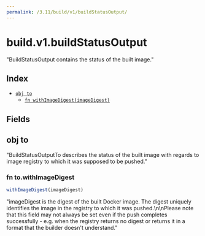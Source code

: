 ```yaml
---
permalink: /3.11/build/v1/buildStatusOutput/
---
```


# build.v1.buildStatusOutput

"BuildStatusOutput contains the status of the built image."

## Index

* [`obj to`](#obj-to)
  * [`fn withImageDigest(imageDigest)`](#fn-towithimagedigest)

## Fields

## obj to

"BuildStatusOutputTo describes the status of the built image with regards to image registry to which it was supposed to be pushed."

### fn to.withImageDigest

```ts
withImageDigest(imageDigest)
```

"imageDigest is the digest of the built Docker image. The digest uniquely identifies the image in the registry to which it was pushed.\n\nPlease note that this field may not always be set even if the push completes successfully - e.g. when the registry returns no digest or returns it in a format that the builder doesn't understand."